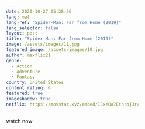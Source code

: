 ```yaml
---
date: 2020-10-27 05:28:56
lang: mal
lang-ref: "Spider-Man: Far from Home (2019)"
lang_selector: false
layout: post
title: "Spider-Man: Far from Home (2019)"
image: /assets/images/11.jpg
featured_image: /assets/images/10.jpg
author: maxflix21
genre:
  - Action
  - Adventure
  - Fantasy
country: United States
content_rating: G
featured: true
imageshadow: true
netflix: https://movstar.xyz/embed/IJxeOa7Ethroj3r/
---
```

watch now